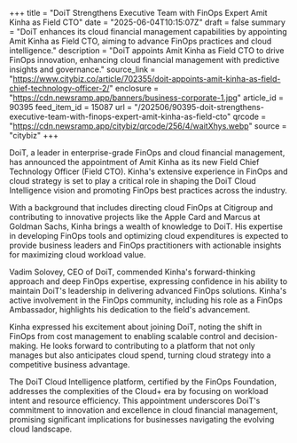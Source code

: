 +++
title = "DoiT Strengthens Executive Team with FinOps Expert Amit Kinha as Field CTO"
date = "2025-06-04T10:15:07Z"
draft = false
summary = "DoiT enhances its cloud financial management capabilities by appointing Amit Kinha as Field CTO, aiming to advance FinOps practices and cloud intelligence."
description = "DoiT appoints Amit Kinha as Field CTO to drive FinOps innovation, enhancing cloud financial management with predictive insights and governance."
source_link = "https://www.citybiz.co/article/702355/doit-appoints-amit-kinha-as-field-chief-technology-officer-2/"
enclosure = "https://cdn.newsramp.app/banners/business-corporate-1.jpg"
article_id = 90395
feed_item_id = 15087
url = "/202506/90395-doit-strengthens-executive-team-with-finops-expert-amit-kinha-as-field-cto"
qrcode = "https://cdn.newsramp.app/citybiz/qrcode/256/4/waitXhys.webp"
source = "citybiz"
+++

<p>DoiT, a leader in enterprise-grade FinOps and cloud financial management, has announced the appointment of Amit Kinha as its new Field Chief Technology Officer (Field CTO). Kinha's extensive experience in FinOps and cloud strategy is set to play a critical role in shaping the DoiT Cloud Intelligence vision and promoting FinOps best practices across the industry.</p><p>With a background that includes directing cloud FinOps at Citigroup and contributing to innovative projects like the Apple Card and Marcus at Goldman Sachs, Kinha brings a wealth of knowledge to DoiT. His expertise in developing FinOps tools and optimizing cloud expenditures is expected to provide business leaders and FinOps practitioners with actionable insights for maximizing cloud workload value.</p><p>Vadim Solovey, CEO of DoiT, commended Kinha's forward-thinking approach and deep FinOps expertise, expressing confidence in his ability to maintain DoiT's leadership in delivering advanced FinOps solutions. Kinha's active involvement in the FinOps community, including his role as a FinOps Ambassador, highlights his dedication to the field's advancement.</p><p>Kinha expressed his excitement about joining DoiT, noting the shift in FinOps from cost management to enabling scalable control and decision-making. He looks forward to contributing to a platform that not only manages but also anticipates cloud spend, turning cloud strategy into a competitive business advantage.</p><p>The DoiT Cloud Intelligence platform, certified by the FinOps Foundation, addresses the complexities of the Cloud+ era by focusing on workload intent and resource efficiency. This appointment underscores DoiT's commitment to innovation and excellence in cloud financial management, promising significant implications for businesses navigating the evolving cloud landscape.</p>